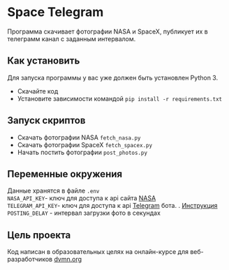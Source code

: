 # Space Telegram

Программа скачивает фотографии NASA и SpaceX, публикует их в телеграмм канал с заданным интервалом.

## Как установить
Для запуска программы у вас уже должен быть установлен Python 3.
- Скачайте код  
- Установите зависимости командой `pip install -r requirements.txt`  

## Запуск скриптов
- Скачать фотографии NASA `fetch_nasa.py`  
- Скачать фотографии SpaceX `fetch_spacex.py`  
- Начать постить фотографии `post_photos.py`  

## Переменные окружения
Данные хранятся в файле `.env`  
`NASA_API_KEY`- ключ для доступа к api сайта [NASA](https://api.nasa.gov/)  
`TELEGRAM_API_KEY`- ключ для доступа к api [Telegram](https://telegram.org/) бота. . [Инструкция](https://way23.ru/%D1%80%D0%B5%D0%B3%D0%B8%D1%81%D1%82%D1%80%D0%B0%D1%86%D0%B8%D1%8F-%D0%B1%D0%BE%D1%82%D0%B0-%D0%B2-telegram.html)  
`POSTING_DELAY` - интервал загрузки фото в секундах  


## Цель проекта
Код написан в образовательных целях на онлайн-курсе для веб-разработчиков [dvmn.org](https://dvmn.org/)
